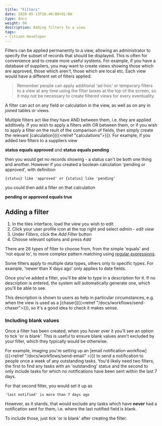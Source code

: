 ```yaml
---
title: "Filters"
date: 2020-05-13T16:40:00+01:00
type: docs
weight: 90
description: Adding filters to a view
tags:
- Citizen Developer
---
```

Filters can be applied permanently to a view, allowing an administrator to specify the subset of records that should be displayed. This is often for convenience and to create more useful systems. For example, if you have a database of suppliers, you may want to create views showing those which are approved, those which aren't, those which are local etc. Each view would have a different set of filters applied.

> Remember people can apply additional 'ad-hoc' or temporary filters to a view at any time using the filter boxes at the top of the screen, so it may not be necessary to create filtered views for every eventuality.

A filter can act on any field or calculation in the view, as well as on any in joined tables or views.

Multiple filters act like they have AND between them, i.e. they are applied additively. If you wish to apply a filters with OR between them, or if you wish to apply a filter on the reult of the comparison of fields, then simply create the relevant [calculation]({{<relref "calculations">}}). For example, if you added two filters to a suppliers view

**status equals approved** and **status equals pending**

then you would get no records showing - a status can't be both one thing and another. However if you created a boolean calculation 'pending or approved', with definition

`{status} like 'approved' or {status} like 'pending'`

you could then add a filter on that calculation

**pending or approved equals true**

## Adding a filter
1) In the tiles interface, load the view you wish to edit
2) Click your user profile icon at the top right and select _admin - edit view_
3) Under _Filters_, click the _Add Filter_ button
4) Choose relevant options and press _Add_

There are 26 types of filter to choose from, from the simple 'equals' and 'not equal to', to more complex pattern matching using [regular expressions](https://www.postgresql.org/docs/current/functions-matching.html#FUNCTIONS-POSIX-REGEXP).

Some filters apply to multiple data types, others only to specific types. For example, 'newer than X days ago' only applies to date fields.

Once you've added a filter, you'll be able to type in a description for it. If no description is entered, the system will automatically generate one, which you'll be able to see.

This description is shown to users as help in particular circumstances, e.g. when the view is used as a [chaser]({{<relref "/docs/workflows/send-chaser">}}), so it's a good idea to check it makes sense.

### Including blank values
Once a filter has been created, when you hover over it you'll see an option to tick 'or is blank'. This is useful to ensure blank values aren't excluded by your filter, which they typically would be otherwise.

For example, imaging you're setting up an [email notification workflow]({{<relref "/docs/workflows/send-email" >}}) to send a notification to people once a week of any outstanding tasks. You'd likely need two filters, the first to find any tasks with an 'outstanding' status and the second to only include tasks for which no notifications have been sent within the last 7 days.

For that second filter, you would set it up as

    'last notified' is more than 7 days ago

However, as it stands, that would exclude any tasks which have **never** had a notification sent for them, i.e. where the last notified field is blank.

To include those, just tick 'or is blank' after creating the filter.

